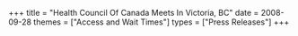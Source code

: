 +++
title = "Health Council Of Canada Meets In Victoria, BC"
date = 2008-09-28
themes = ["Access and Wait Times"]
types = ["Press Releases"]
+++
